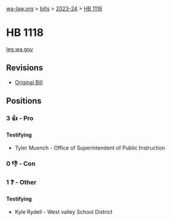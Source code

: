 [wa-law.org](/) > [bills](/bills/) > [2023-24](/bills/2023-24) > [HB 1118](/bills/2023-24/hb/1118/)

# HB 1118
[leg.wa.gov](https://app.leg.wa.gov/billsummary?BillNumber=1118&Year=2023&Initiative=false)

## Revisions
* [Original Bill](1/)

## Positions
### 3 👍 - Pro
#### Testifying
* Tyler Muench - Office of Superintendent of Public Instruction

### 0 👎 - Con

### 1 ❓ - Other
#### Testifying
* Kyle Rydell - West valley School District
